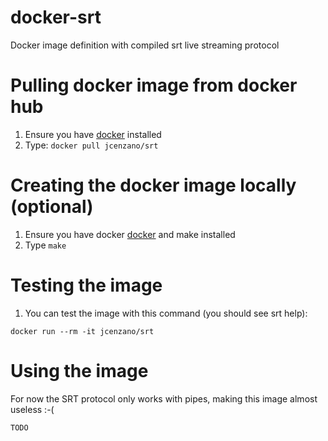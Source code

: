 # docker-srt
Docker image definition with compiled srt live streaming protocol

# Pulling docker image from docker hub
1. Ensure you have [docker](https://www.docker.com) installed
2. Type: `docker pull jcenzano/srt`

# Creating the docker image locally (optional)
1. Ensure you have docker [docker](https://www.docker.com) and make installed
2. Type `make`

# Testing the image
1. You can test the image with this command (you should see srt help):
```
docker run --rm -it jcenzano/srt
```

# Using the image

For now the SRT protocol only works with pipes, making this image almost useless :-(

```
TODO
```
